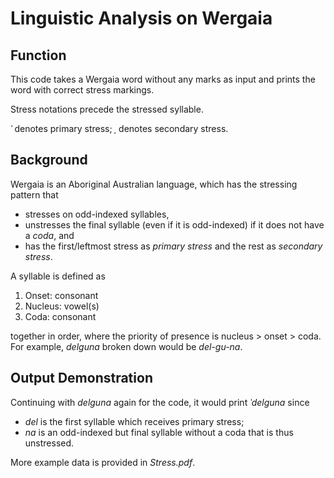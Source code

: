 # Linguistic Analysis on Wergaia
## Function
This code takes a Wergaia word without any marks as input and prints the word with correct stress markings.

Stress notations precede the stressed syllable.

_ˈ_ denotes primary stress; _ˌ_ denotes secondary stress.

## Background
Wergaia is an Aboriginal Australian language, which has the stressing pattern that
 * stresses on odd-indexed syllables,
 * unstresses the final syllable (even if it is odd-indexed) if it does not have a _coda_, and
 * has the first/leftmost stress as _primary stress_ and the rest as _secondary stress_.

A syllable is defined as
1. Onset: consonant
2. Nucleus: vowel(s)
3. Coda: consonant

together in order, where the priority of presence is nucleus > onset > coda.
For example, _delguna_ broken down would be _del-gu-na_.

## Output Demonstration
Continuing with _delguna_ again for the code, it would print _ˈdelguna_ since
 * _del_ is the first syllable which receives primary stress;
 * _na_ is an odd-indexed but final syllable without a coda that is thus unstressed.

More example data is provided in _Stress.pdf_.
